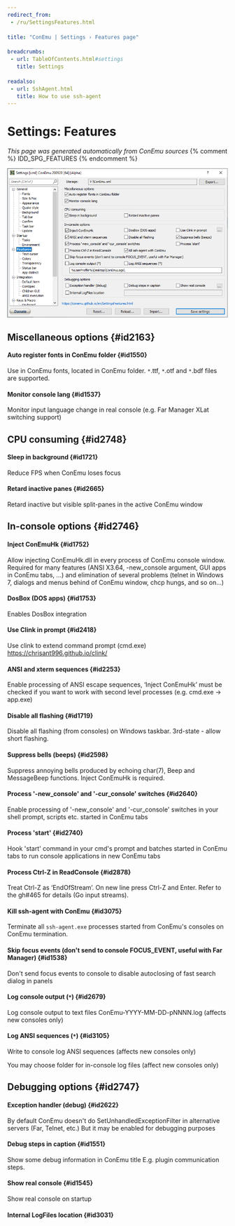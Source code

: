 ```yaml
---
redirect_from:
 - /ru/SettingsFeatures.html

title: "ConEmu | Settings › Features page"

breadcrumbs:
 - url: TableOfContents.html#settings
   title: Settings

readalso:
 - url: SshAgent.html
   title: How to use ssh-agent
---
```


# Settings: Features

*This page was generated automatically from ConEmu sources*
{% comment %} IDD_SPG_FEATURES {% endcomment %}

![ConEmu Settings: Features](/img/Settings-Features.png)



## Miscellaneous options  {#id2163}

#### Auto register fonts in ConEmu folder  {#id1550}
Use in ConEmu fonts, located in ConEmu folder. `*`.ttf, `*`.otf and `*`.bdf files are supported.

#### Monitor console lang  {#id1537}
Monitor input language change in real console (e.g. Far Manager XLat switching support)



## CPU consuming  {#id2748}

#### Sleep in background  {#id1721}
Reduce FPS when ConEmu loses focus

#### Retard inactive panes  {#id2665}
Retard inactive but visible split-panes in the active ConEmu window



## In-console options  {#id2746}

#### Inject ConEmuHk  {#id1752}
Allow injecting ConEmuHk.dll in every process of ConEmu console window. Required for many features (ANSI X3.64, -new_console argument, GUI apps in ConEmu tabs, ...) and elimination of several problems (telnet in Windows 7, dialogs and menus behind of ConEmu window, chcp hungs, and so on...)

#### DosBox (DOS apps)  {#id1753}
Enables DosBox integration

#### Use Clink in prompt  {#id2418}
Use clink to extend command prompt (cmd.exe) https://chrisant996.github.io/clink/

#### ANSI and xterm sequences  {#id2253}
Enable processing of ANSI escape sequences, ‘Inject ConEmuHk’ must be checked if you want to work with second level processes (e.g. cmd.exe -> app.exe)

#### Disable all flashing  {#id1719}
Disable all flashing (from consoles) on Windows taskbar. 3rd-state - allow short flashing.

#### Suppress bells (beeps)  {#id2598}
Suppress annoying bells produced by echoing char(7), Beep and MessageBeep functions. Inject ConEmuHk is required.

#### Process '-new_console' and '-cur_console' switches  {#id2640}
Enable processing of '-new_console' and '-cur_console' switches in your shell prompt, scripts etc. started in ConEmu tabs

#### Process 'start'  {#id2740}
Hook 'start' command in your cmd's prompt and batches started in ConEmu tabs to run console applications in new ConEmu tabs

#### Process Ctrl-Z in ReadConsole  {#id2878}
Treat Ctrl-Z as ‘EndOfStream’. On new line press Ctrl-Z and Enter. Refer to the gh#465 for details (Go input streams).

#### Kill ssh-agent with ConEmu  {#id3075}
Terminate all `ssh-agent.exe` processes started from ConEmu's consoles on ConEmu termination.

#### Skip focus events (don't send to console FOCUS_EVENT, useful with Far Manager)  {#id1538}
Don't send focus events to console to disable autoclosing of fast search dialog in panels

#### Log console output (`*`)  {#id2679}
Log console output to text files ConEmu-YYYY-MM-DD-pNNNN.log (affects new consoles only)

#### Log ANSI sequences (`*`)  {#id3105}
Write to console log ANSI sequences (affects new consoles only)

You may choose folder for in-console log files (affect new consoles only)



## Debugging options  {#id2747}

#### Exception handler (debug)  {#id2622}
By default ConEmu doesn't do SetUnhandledExceptionFilter in alternative servers (Far, Telnet, etc.) But it may be enabled for debugging purposes

#### Debug steps in caption  {#id1551}
Show some debug information in ConEmu title E.g. plugin communication steps.

#### Show real console  {#id1545}
Show real console on startup

#### Internal LogFiles location  {#id3031}






